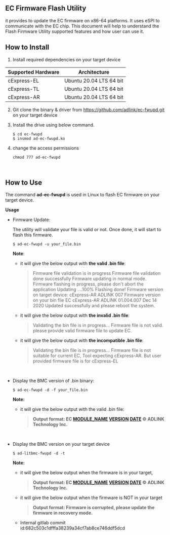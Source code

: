  

## **EC Firmware Flash Utility** 
it provides to update the EC firmware on x86-64 platforms. It uses eSPI to communicate with the EC chip. This document will help to understand the Flash Firmware Utility supported features and how user can use it.



## How to Install  

1. Install required dependencies on your target device


| Supported Hardware | **Architecture**        |
| ------------------ | ----------------------- |
| cExpress-EL        | Ubuntu 20.04 LTS 64 bit |
| cExpress-TL        | Ubuntu 20.04 LTS 64 bit |
| cExpress-AR        | Ubuntu 20.04 LTS 64 bit |

2. Git clone the binary & driver from https://github.com/adlink/ec-fwupd.git on your target device

3. Install the drive using below command.

   ```
   $ cd ec-fwupd
   $ insmod ad-ec-fwupd.ko 
   ```

4. change the access permissions

   ```
   chmod 777 ad-ec-fwupd
   ```



<br>



## How to Use 

The command **ad-ec-fwupd** is used in Linux to flash EC firmware on your target device.

**Usage**  

* Firmware Update:

  The utility will validate your file is valid or not. Once done, it will start to flash this firmware. 

  ```
  $ ad-ec-fwupd -u your_file.bin
  ```

    **Note**: 

  * it will give the below output with **the valid .bin file**:

    > Firmware file validation is in progress
    > Firmware file validation done successfully
    > Firmware updating in normal mode.
    > Firmware flashing in progress, please don't abort the application
    > Updating ….100%
    > Flashing done!
    > Firmware version on target device: cExpress-AR ADLINK  007
    > Firmware version on your bin file EC cExpress-AR ADLINK 01.004.007 Dec 14 2020
    > Updated successfully and please reboot the system.
    
  * it will give the below output with **the invalid .bin file**:

    > Validating the bin file is in progress...
    > Firmware file is not valid. please provide valid firmware file to update EC.
    
  * it will give the below output with **the incompatible .bin file**:
  
    > Validating the bin file is in progress... 
    > Firmware file is not suitable for current EC, Tool expecting cExpress-AR. But user provided firmware file is for cExpress-EL
  
  <br>


* Display the BMC version of .bin binary:

  ```
  $ ad-ec-fwupd -d -f your_file.bin
  ```

  **Note:**

  * it will give the below output with the valid .bin file:
  
    > **Output format: EC [MODULE_NAME](#_Module_Details_:) [VERSION](#_Module_Details_:) [DATE](#_Module_Details_:) © ADLINK Technology Inc.**

<br> 

* Display the BMC version on your target device

  ```
  $ ad-litbmc-fwupd -d -t
  ```

  **Note:**

  * it will give the below output when the firmware is in your target,

    > **Output format: EC [MODULE_NAME](#_Module_Details_:) [VERSION](#_Module_Details_:) [DATE](#_Module_Details_:) © ADLINK Technology Inc.**

  * it will give the below output when the firmware is NOT in your target

    > **Output format: Firmware is corrupted, please update the firmware in recovery mode.**
  
  * Internal gitlab commit id:682c503c1dfffa38239a34cf7ab8ce746ddf5dcd



 

 
